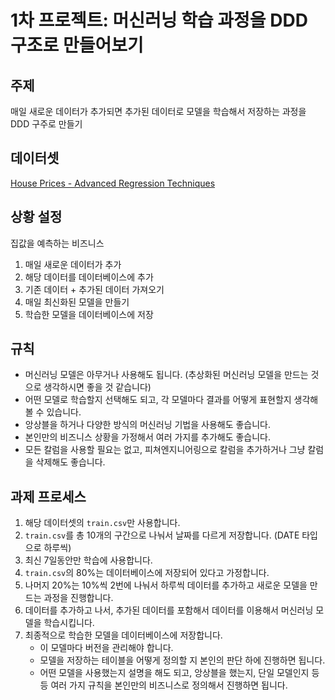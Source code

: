 # 1차 프로젝트: 머신러닝 학습 과정을 DDD 구조로 만들어보기

## 주제
매일 새로운 데이터가 추가되면 추가된 데이터로 모델을 학습해서 저장하는 과정을 DDD 구주로 만들기

## 데이터셋
[House Prices - Advanced Regression Techniques](https://www.kaggle.com/competitions/house-prices-advanced-regression-techniques)

## 상황 설정
집값을 예측하는 비즈니스
1. 매일 새로운 데이터가 추가
2. 해당 데이터를 데이터베이스에 추가
3. 기존 데이터 + 추가된 데이터 가져오기
4. 매일 최신화된 모델을 만들기
5. 학습한 모델을 데이터베이스에 저장

## 규칙
- 머신러닝 모델은 아무거나 사용해도 됩니다. (추상화된 머신러닝 모델을 만드는 것으로 생각하시면 좋을 것 같습니다)
- 어떤 모델로 학습할지 선택해도 되고, 각 모델마다 결과를 어떻게 표현할지 생각해볼 수 있습니다.
- 앙상블을 하거나 다양한 방식의 머신러닝 기법을 사용해도 좋습니다.
- 본인만의 비즈니스 상황을 가정해서 여러 가지를 추가해도 좋습니다.
- 모든 칼럼을 사용할 필요는 없고, 피쳐엔지니어링으로 칼럼을 추가하거나 그냥 칼럼을 삭제해도 좋습니다.

## 과제 프로세스
1. 해당 데이터셋의 `train.csv`만 사용합니다.
2. `train.csv`를 총 10개의 구간으로 나눠서 날짜를 다르게 저장합니다. (DATE 타입으로 하루씩)
3. 최신 7일동안만 학습에 사용합니다.
4. `train.csv`의 80%는 데이터베이스에 저장되어 있다고 가정합니다.
5. 나머지 20%는 10%씩 2번에 나눠서 하루씩 데이터를 추가하고 새로운 모델을 만드는 과정을 진행합니다.
6. 데이터를 추가하고 나서, 추가된 데이터를 포함해서 데이터를 이용해서 머신러닝 모델을 학습시킵니다.
7. 최종적으로 학습한 모델을 데이터베이스에 저장합니다.
   - 이 모델마다 버전을 관리해야 합니다.
   - 모델을 저장하는 테이블을 어떻게 정의할 지 본인의 판단 하에 진행하면 됩니다.
   - 어떤 모델을 사용했는지 설명을 해도 되고, 앙상블을 했는지, 단일 모델인지 등등 여러 가지 규칙을 본인만의 비즈니스로 정의해서 진행하면 됩니다.
